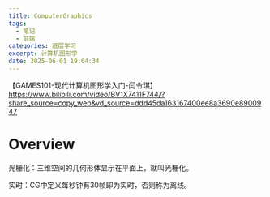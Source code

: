 ```yaml
---
title: ComputerGraphics
tags:
  - 笔记
  - 前端
categories: 底层学习
excerpt: 计算机图形学
date: 2025-06-01 19:04:34
---
```


【GAMES101-现代计算机图形学入门-闫令琪】 https://www.bilibili.com/video/BV1X7411F744/?share_source=copy_web&vd_source=ddd45da163167400ee8a3690e8900947

# Overview

光栅化：三维空间的几何形体显示在平面上，就叫光栅化。

实时：CG中定义每秒钟有30帧即为实时，否则称为离线。





